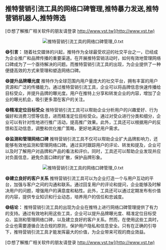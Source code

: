 ## **推特营销引流工具的网络口碑管理,推特暴力发送,推特营销机器人,推特筛选**

[😍想了解推广相关软件的朋友请登录 http://www.vst.tw](http://www.vst.tw)

 <center><img src="https://vst.tw/MP4/tuiguang/png/0.png" alt="推特营销引流工具的网络口碑管理_0.txt"></center>

**😄引言：**
随着社交媒体的兴起，推特作为全球最受欢迎的社交平台之一，已经成为企业推广和品牌传播的重要渠道。在开展推特营销活动时，如何有效地管理网络口碑成为了一个亟待解决的问题。而推特营销引流工具的出现，为企业提供了一种便捷高效的方式来管理和塑造网络口碑。

**😄提升品牌曝光度**
推特作为全球范围内用户量庞大的社交平台，拥有丰富的用户资源和广泛的传播能力。通过推特营销引流工具，企业可以将品牌信息快速传播给目标受众，并提升品牌的曝光度。用户在推特上分享和转发企业的内容，增加了企业的曝光机会，吸引更多潜在客户的关注。

**😄精准定位目标受众**
推特营销引流工具可以帮助企业分析用户的兴趣爱好、行为偏好和消费习惯等信息，进而精准定位目标受众。通过对受众进行分类和细分，企业可以有针对性地进行推广活动，提高推广效果。此外，工具还可以根据用户的反馈和互动信息，调整和优化推广策略，更好地满足用户需求。

**😄监测和管理网络口碑**
推特营销引流工具不仅可以帮助企业扩大品牌影响力，还能够有效地监测和管理网络口碑。通过实时跟踪用户的评论、转发和提及，企业可以及时了解用户对品牌和产品的看法和评价。同时，工具还可以帮助企业发现并应对负面信息，避免负面口碑的扩散，保护品牌形象。

 <center><img src="https://vst.tw/MP4/tuiguang/png/8.png" alt="推特营销引流工具的网络口碑管理_0.txt"></center>

**😄建立良好的客户关系**
推特营销引流工具可以为企业打造一个与用户互动的平台，加强与客户之间的沟通和联系。通过回复用户的评论和提问，企业能够及时解决用户的问题，增强用户的满意度和粘性。此外，工具还可以通过定期发布有价值的内容，提供专业知识和行业动态，培养用户的信任和忠诚度。

**😄结论：**
推特营销引流工具的出现为企业在推特上进行网络口碑管理提供了有力的支持。通过有效地利用这些工具，企业可以提升品牌曝光度、精准定位目标受众、监测和管理网络口碑，以及建立良好的客户关系。然而，在使用这些工具时，企业也需要遵循合法合规的原则，保护用户隐私和信息安全。只有在正确的引导下，推特营销引流工具才能发挥最大的价值，为企业带来可观的商业效益。

[😍想了解推广相关软件的朋友请登录 http://www.vst.tw](http://www.vst.tw)



